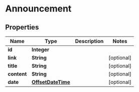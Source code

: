 
# Announcement

## Properties
Name | Type | Description | Notes
------------ | ------------- | ------------- | -------------
**id** | **Integer** |  | 
**link** | **String** |  |  [optional]
**title** | **String** |  |  [optional]
**content** | **String** |  |  [optional]
**date** | [**OffsetDateTime**](OffsetDateTime.md) |  |  [optional]



